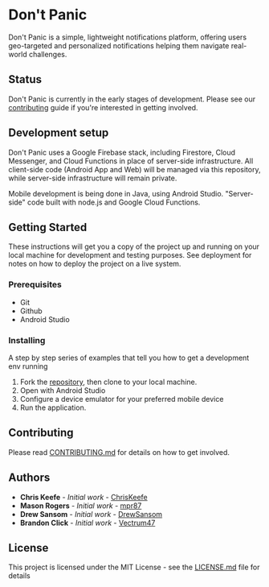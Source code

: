 # Don't Panic
Don't Panic is a simple, lightweight notifications platform, offering users geo-targeted and personalized notifications helping them navigate real-world challenges.

## Status
Don't Panic is currently in the early stages of development. Please see our [contributing](CONTRIBUTING.md) guide if you're interested in getting involved.

## Development setup

Don't Panic uses a Google Firebase stack, including Firestore, Cloud Messenger, and Cloud Functions in place of server-side infrastructure. All client-side code (Android App and Web) will be managed via this repository, while server-side infrastructure will remain private. 

Mobile development is being done in Java, using Android Studio. "Server-side" code built with node.js and Google Cloud Functions.


## Getting Started

These instructions will get you a copy of the project up and running on your local machine for development and testing purposes. See deployment for notes on how to deploy the project on a live system.

### Prerequisites

- Git
- Github
- Android Studio


### Installing

A step by step series of examples that tell you how to get a development env running


1. Fork the [repository](https://github.com/ChrisKeefe/DontPanic), then clone to your local machine.
2. Open with Android Studio
3. Configure a device emulator for your preferred mobile device
4. Run the application.

## Contributing

Please read [CONTRIBUTING.md](https://github.com/ChrisKeefe/DontPanic/blob/master/CONTRIBUTING.md) for details on how to get involved.

## Authors

* **Chris Keefe** - *Initial work* - [ChrisKeefe](https://github.com/ChrisKeefe)
* **Mason Rogers** - *Initial work* - [mpr87](https://github.com/mpr87)
* **Drew Sansom** - *Initial work* - [DrewSansom](https://github.com/DrewSansom)
* **Brandon Click** - *Initial work* - [Vectrum47](https://github.com/Vectrum47)

## License

This project is licensed under the MIT License - see the [LICENSE.md](LICENSE.md) file for details
